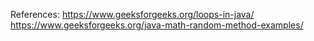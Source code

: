 References:
https://www.geeksforgeeks.org/loops-in-java/
https://www.geeksforgeeks.org/java-math-random-method-examples/
